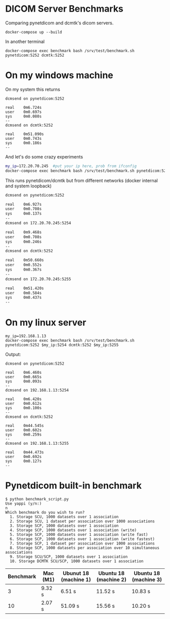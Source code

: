 # DICOM Server Benchmarks

Comparing pynetdicom and dcmtk's dicom servers.

```
docker-compose up --build
```

In another terminal

```
docker-compose exec benchmark bash /srv/test/benchmark.sh pynetdicom:5252 dcmtk:5252
```

# On my windows machine

On my system this returns

```
dcmsend on pynetdicom:5252

real    0m6.724s
user    0m0.697s
sys     0m0.080s
--
dcmsend on dcmtk:5252

real    0m51.090s
user    0m0.743s
sys     0m0.186s
--
```

And let's do some crazy experiments

```bash
my_ip=172.20.70.245  #put your ip here, prob from ifconfig
docker-compose exec benchmark bash /srv/test/benchmark.sh pynetdicom:5252 $my_ip:5254 dcmtk:5252 $my_ip:5255
```

This runs pynetdicom/dcmtk but from different networks (docker internal and system loopback)

```bash
dcmsend on pynetdicom:5252

real    0m6.927s
user    0m0.708s
sys     0m0.137s
--
dcmsend on 172.20.70.245:5254

real    0m9.468s
user    0m0.708s
sys     0m0.246s
--
dcmsend on dcmtk:5252

real    0m50.660s
user    0m0.552s
sys     0m0.367s
--
dcmsend on 172.20.70.245:5255

real    0m51.420s
user    0m0.584s
sys     0m0.437s
--
```

# On my linux server


```
my_ip=192.168.1.13
docker-compose exec benchmark bash /srv/test/benchmark.sh pynetdicom:5252 $my_ip:5254 dcmtk:5252 $my_ip:5255
```

Output:

```
dcmsend on pynetdicom:5252

real    0m6.460s
user    0m0.665s
sys     0m0.093s
--
dcmsend on 192.168.1.13:5254

real    0m6.420s
user    0m0.612s
sys     0m0.100s
--
dcmsend on dcmtk:5252

real    0m44.545s
user    0m0.602s
sys     0m0.259s
--
dcmsend on 192.168.1.13:5255

real    0m44.473s
user    0m0.692s
sys     0m0.127s
--
```

# Pynetdicom built-in benchmark

```
$ python benchmark_script.py
Use yappi (y/n:)
n
Which benchmark do you wish to run?
  1. Storage SCU, 1000 datasets over 1 association
  2. Storage SCU, 1 dataset per association over 1000 associations
  3. Storage SCP, 1000 datasets over 1 association
  4. Storage SCP, 1000 datasets over 1 association (write)
  5. Storage SCP, 1000 datasets over 1 association (write fast)
  6. Storage SCP, 1000 datasets over 1 association (write fastest)
  7. Storage SCP, 1 dataset per association over 1000 associations
  8. Storage SCP, 1000 datasets per association over 10 simultaneous associations
  9. Storage SCU/SCP, 1000 datasets over 1 association
  10. Storage DCMTK SCU/SCP, 1000 datasets over 1 association
```

| Benchmark | Mac (M1) | Ubunut 18 (machine 1) | Ubuntu 18 (machine 2) | Ubuntu 18 (machine 3) | 
| ---- | --- | -- | -- | -- |
| 3  | 9.32 s | 6.51 s | 11.52 s | 10.83 s |
| 10 | 2.07 s | 51.09 s | 15.56 s | 10.20 s |
